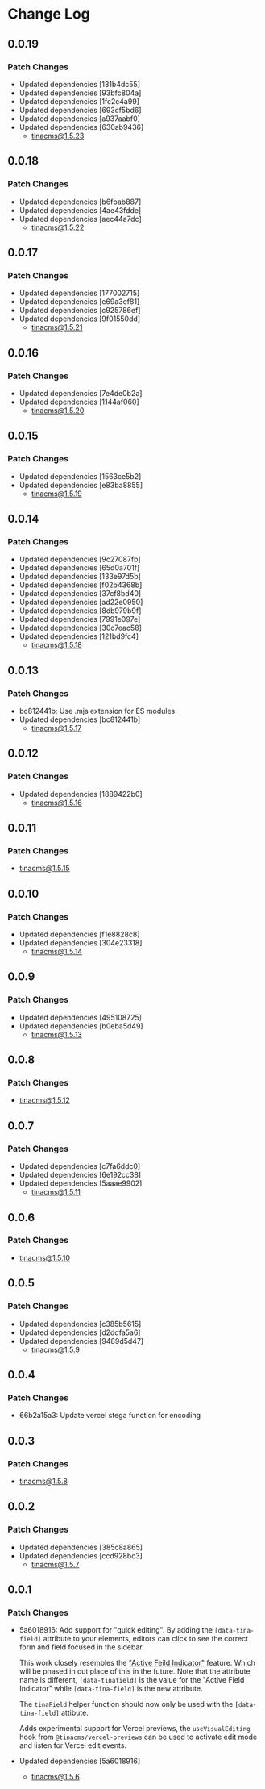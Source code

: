 # Change Log

## 0.0.19

### Patch Changes

- Updated dependencies [131b4dc55]
- Updated dependencies [93bfc804a]
- Updated dependencies [1fc2c4a99]
- Updated dependencies [693cf5bd6]
- Updated dependencies [a937aabf0]
- Updated dependencies [630ab9436]
  - tinacms@1.5.23

## 0.0.18

### Patch Changes

- Updated dependencies [b6fbab887]
- Updated dependencies [4ae43fdde]
- Updated dependencies [aec44a7dc]
  - tinacms@1.5.22

## 0.0.17

### Patch Changes

- Updated dependencies [177002715]
- Updated dependencies [e69a3ef81]
- Updated dependencies [c925786ef]
- Updated dependencies [9f01550dd]
  - tinacms@1.5.21

## 0.0.16

### Patch Changes

- Updated dependencies [7e4de0b2a]
- Updated dependencies [1144af060]
  - tinacms@1.5.20

## 0.0.15

### Patch Changes

- Updated dependencies [1563ce5b2]
- Updated dependencies [e83ba8855]
  - tinacms@1.5.19

## 0.0.14

### Patch Changes

- Updated dependencies [9c27087fb]
- Updated dependencies [65d0a701f]
- Updated dependencies [133e97d5b]
- Updated dependencies [f02b4368b]
- Updated dependencies [37cf8bd40]
- Updated dependencies [ad22e0950]
- Updated dependencies [8db979b9f]
- Updated dependencies [7991e097e]
- Updated dependencies [30c7eac58]
- Updated dependencies [121bd9fc4]
  - tinacms@1.5.18

## 0.0.13

### Patch Changes

- bc812441b: Use .mjs extension for ES modules
- Updated dependencies [bc812441b]
  - tinacms@1.5.17

## 0.0.12

### Patch Changes

- Updated dependencies [1889422b0]
  - tinacms@1.5.16

## 0.0.11

### Patch Changes

- tinacms@1.5.15

## 0.0.10

### Patch Changes

- Updated dependencies [f1e8828c8]
- Updated dependencies [304e23318]
  - tinacms@1.5.14

## 0.0.9

### Patch Changes

- Updated dependencies [495108725]
- Updated dependencies [b0eba5d49]
  - tinacms@1.5.13

## 0.0.8

### Patch Changes

- tinacms@1.5.12

## 0.0.7

### Patch Changes

- Updated dependencies [c7fa6ddc0]
- Updated dependencies [6e192cc38]
- Updated dependencies [5aaae9902]
  - tinacms@1.5.11

## 0.0.6

### Patch Changes

- tinacms@1.5.10

## 0.0.5

### Patch Changes

- Updated dependencies [c385b5615]
- Updated dependencies [d2ddfa5a6]
- Updated dependencies [9489d5d47]
  - tinacms@1.5.9

## 0.0.4

### Patch Changes

- 66b2a15a3: Update vercel stega function for encoding

## 0.0.3

### Patch Changes

- tinacms@1.5.8

## 0.0.2

### Patch Changes

- Updated dependencies [385c8a865]
- Updated dependencies [ccd928bc3]
  - tinacms@1.5.7

## 0.0.1

### Patch Changes

- 5a6018916: Add support for "quick editing". By adding the `[data-tina-field]` attribute to your elements, editors can click to see the
  correct form and field focused in the sidebar.

  This work closely resembles the ["Active Feild Indicator"](https://tina-io-git-quick-edit-tinacms.vercel.app/docs/editing/active-field-indicator/) feature.
  Which will be phased in out place of this in the future. Note that the attribute name is different, `[data-tinafield]` is the value
  for the "Active Field Indicator" while `[data-tina-field]` is the new attribute.

  The `tinaField` helper function should now only be used with the `[data-tina-field]` attibute.

  Adds experimental support for Vercel previews, the `useVisualEditing` hook from `@tinacms/vercel-previews` can be used
  to activate edit mode and listen for Vercel edit events.

- Updated dependencies [5a6018916]
  - tinacms@1.5.6
